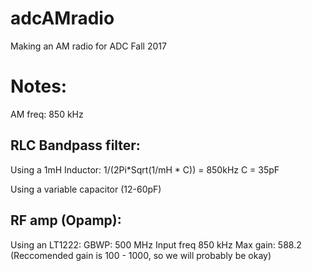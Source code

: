 # adcAMradio

Making an AM radio for ADC Fall 2017


# Notes:

AM freq: 850 kHz

## RLC Bandpass filter:
Using a 1mH Inductor:
1/(2Pi*Sqrt(1/mH * C)) = 850kHz
C = 35pF

Using a variable capacitor (12-60pF)

## RF amp (Opamp):
Using an LT1222:
GBWP: 500 MHz
Input freq 850 kHz
Max gain: 588.2 (Reccomended gain is 100 - 1000, so we will probably be okay)

